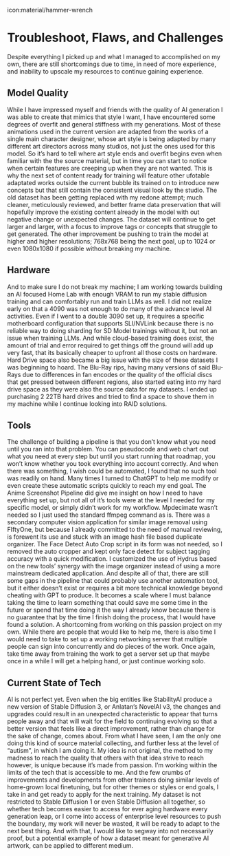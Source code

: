 icon:material/hammer-wrench
# Troubleshoot, Flaws, and Challenges

Despite everything I picked up and what I managed to accomplished on my own, there are still shortcomings due to time, in need of more experience, and inability to upscale my resources to continue gaining experience. 

## Model Quality
While I have impressed myself and friends with the quality of AI generation I was able to create that mimics that style I want, I have encountered some degrees of overfit and general stiffness with my generations. Most of these animations used in the current version are adapted from the works of a single main character designer, whose art style is being adapted by many different art directors across many studios, not just the ones used for this model. So it’s hard to tell where art style ends and overfit begins even when familiar with the the source material, but in time you can start to notice when certain features are creeping up when they are not wanted. This is why the next set of content ready for training will feature other ufotable adaptated works outside the current bubble its trained on to introduce new concepts but that still contain the consistent visual look by the studio. 
The old dataset has been getting replaced with my redone attempt; much cleaner, meticulously reviewed, and better frame data preservation that will hopefully improve the existing content already in the model with out negative change or unexpected changes. The dataset will continue to get larger and larger, with a focus to improve tags or concepts that struggle to get generated. The other improvement be pushing to train the model at higher and higher resolutions; 768x768 being the next goal, up to 1024 or even 1080x1080 if possible without breaking my machine. 

## Hardware
And to make sure I do not break my machine; I am working towards building an AI focused Home Lab with enough VRAM to run my stable diffusion training and can comfortably run and train LLMs as well. I did not realize early on that a 4090 was not enough to do many of the advance level AI activities. Even if I went to a double 3090 set up, it requires a specific motherboard configuration that supports SLI/NVLink because there is no reliable way to doing sharding for SD Model trainings without it, but not an issue when training LLMs. And while cloud-based training does exist, the amount of trial and error required to get things off the ground will add up very fast, that its basically cheaper to upfront all those costs on hardware.
Hard Drive space also became a big issue with the size of these datasets I was beginning to hoard. The Blu-Ray rips, having many versions of said Blu-Rays due to differences in fan encodes or the quality of the official discs that get pressed between different regions, also started eating into my hard drive space as they were also the source data for my datasets. I ended up purchasing 2 22TB hard drives and tried to find a space to shove them in my machine while I continue looking into RAID solutions.

## Tools
The challenge of building a pipeline is that you don’t know what you need until you ran into that problem. You can pseudocode and web chart out what you need at every step but until you start running that roadmap, you won’t know whether you took everything into account correctly. And when there was something, I wish could be automated, I found that no such tool was readily on hand. Many times I turned to ChatGPT to help me modify or even create these automatic scripts quickly to reach my end goal.
The Anime Screenshot Pipeline did give me insight on how I need to have everything set up, but not all of it’s tools were at the level I needed for my specific model, or simply didn’t work for my workflow. Mpdecimate wasn’t needed so I just used the standard ffmpeg command as is. There was a secondary computer vision application for similar image removal using FIftyOne, but because I already committed to the need of manual reviewing, is forewent its use and stuck with an image hash file based duplicate organizer. The Face Detect Auto Crop script in its form was not needed, so I removed the auto cropper and kept only face detect for subject tagging accuracy with a quick modification. I customized the use of Hydrus based on the new tools’ synergy with the image organizer instead of using a more mainstream dedicated application. 
And despite all of that, there are still some gaps in the pipeline that could probably use another automation tool, but it either doesn’t exist or requires a bit more technical knowledge beyond cheating with GPT to produce. It becomes a scale where I must balance taking the time to learn something that could save me some time in the future or spend that time doing it the way I already know because there is no guarantee that by the time I finish doing the process, that I would have found a solution. A shortcoming from working on this passion project on my own. 
While there are people that would like to help me, there is also time I would need to take to set up a working networking server that multiple people can sign into concurrently and do pieces of the work. Once again, take time away from training the work to get a server set up that maybe once in a while I will get a helping hand, or just continue working solo.

## Current State of Tech

AI is not perfect yet. Even when the big entities like StabilityAI produce a new version of Stable Diffusion 3, or Anlatan’s NovelAI v3, the changes and upgrades could result in an unexpected characteristic to appear that turns people away and that will wait for the field to continuing evolving so that a better version that feels like a direct improvement, rather than change for the sake of change, comes about. 
From what I have seen, I am the only one doing this kind of source material collecting, and further less at the level of “autism”, in which I am doing it. My idea is not original, the method to my madness to reach the quality that others with that idea strive to reach however, is unique because it’s made from passion. 
I’m working within the limits of the tech that is accessible to me. And the few crumbs of improvements and developments from other trainers doing similar levels of home-grown local finetuning, but for other themes or styles or end goals, I take in and get ready to apply for the next training. 
My dataset is not restricted to Stable Diffusion 1 or even Stable Diffusion all together, so whether tech becomes easier to access for ever aging hardware every generation leap, or I come into access of enterprise level resources to push the boundary, my work will never be wasted, it will be ready to adapt to the next best thing. And with that, I would like to segway into not necessarily proof, but a potential example of how a dataset meant for generative AI artwork, can be applied to different medium.
